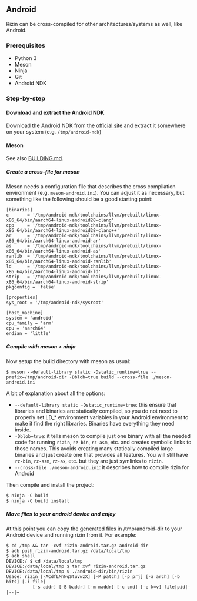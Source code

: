 ## Android

Rizin can be cross-compiled for other architectures/systems as well, like Android.

### Prerequisites

* Python 3
* Meson
* Ninja
* Git
* Android NDK

### Step-by-step

#### Download and extract the Android NDK

Download the Android NDK from the [official site](https://developer.android.com/ndk) and extract it somewhere on your system (e.g. `/tmp/android-ndk`)

#### Meson

See also [BUILDING.md](https://github.com/rizinorg/rizin/blob/dev/BUILDING.md#cross-compilation-for-android).

##### Create a cross-file for meson

Meson needs a configuration file that describes the cross compilation environment (e.g. `meson-android.ini`).
You can adjust it as necessary, but something like the following should be a good starting point:
```
[binaries]
c       = '/tmp/android-ndk/toolchains/llvm/prebuilt/linux-x86_64/bin/aarch64-linux-android28-clang'
cpp     = '/tmp/android-ndk/toolchains/llvm/prebuilt/linux-x86_64/bin/aarch64-linux-android28-clang++'
ar      = '/tmp/android-ndk/toolchains/llvm/prebuilt/linux-x86_64/bin/aarch64-linux-android-ar'
as      = '/tmp/android-ndk/toolchains/llvm/prebuilt/linux-x86_64/bin/aarch64-linux-android-as'
ranlib  = '/tmp/android-ndk/toolchains/llvm/prebuilt/linux-x86_64/bin/aarch64-linux-android-ranlib'
ld      = '/tmp/android-ndk/toolchains/llvm/prebuilt/linux-x86_64/bin/aarch64-linux-android-ld'
strip   = '/tmp/android-ndk/toolchains/llvm/prebuilt/linux-x86_64/bin/aarch64-linux-android-strip'
pkgconfig = 'false'

[properties]
sys_root = '/tmp/android-ndk/sysroot'

[host_machine]
system = 'android'
cpu_family = 'arm'
cpu = 'aarch64'
endian = 'little'
```

##### Compile with meson + ninja

Now setup the build directory with meson as usual:
```
$ meson --default-library static -Dstatic_runtime=true --prefix=/tmp/android-dir -Dblob=true build --cross-file ./meson-android.ini
```

A bit of explanation about all the options:
* `--default-library static -Dstatic_runtime=true`: this ensure that libraries
  and binaries are statically compiled, so you do not need to properly set LD_\*
  environment variables in your Android environment to make it find the right
  libraries. Binaries have everything they need inside.
* `-Dblob=true`: it tells meson to compile just one binary with all the needed
  code for running `rizin`, `rz-bin`, `rz-asm`, etc. and creates symbolic links to
  those names. This avoids creating many statically compiled large binaries and
  just create one that provides all features. You will still have `rz-bin`,
  `rz-asm`, `rz-ax`, etc. but they are just symlinks to `rizin`.
* `--cross-file ./meson-android.ini`: it describes how to compile rizin for Android

Then compile and install the project:
```
$ ninja -C build
$ ninja -C build install
```

##### Move files to your android device and enjoy

At this point you can copy the generated files in /tmp/android-dir to your Android device and running rizin from it.
For example:
```
$ cd /tmp && tar -cvf rizin-android.tar.gz android-dir
$ adb push rizin-android.tar.gz /data/local/tmp
$ adb shell
DEVICE:/ $ cd /data/local/tmp
DEVICE:/data/local/tmp $ tar xvf rizin-android.tar.gz
DEVICE:/data/local/tmp $ ./android-dir/bin/rizin
Usage: rizin [-ACdfLMnNqStuvwzX] [-P patch] [-p prj] [-a arch] [-b bits] [-i file]
          [-s addr] [-B baddr] [-m maddr] [-c cmd] [-e k=v] file|pid|-|--|=
```
